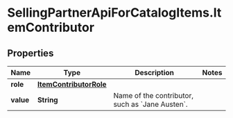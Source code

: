 # SellingPartnerApiForCatalogItems.ItemContributor

## Properties

Name | Type | Description | Notes
------------ | ------------- | ------------- | -------------
**role** | [**ItemContributorRole**](ItemContributorRole.md) |  | 
**value** | **String** | Name of the contributor, such as &#x60;Jane Austen&#x60;. | 


